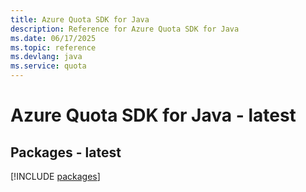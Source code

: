```yaml
---
title: Azure Quota SDK for Java
description: Reference for Azure Quota SDK for Java
ms.date: 06/17/2025
ms.topic: reference
ms.devlang: java
ms.service: quota
---
```

# Azure Quota SDK for Java - latest
## Packages - latest
[!INCLUDE [packages](quota-index.md)]